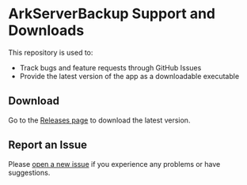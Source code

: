 # ArkServerBackup Support and Downloads

This repository is used to:
- Track bugs and feature requests through GitHub Issues
- Provide the latest version of the app as a downloadable executable



## Download
Go to the [Releases page](https://github.com/YourUserName/ArkServerBackup-Binaries/releases) to download the latest version.

## Report an Issue
Please [open a new issue](https://github.com/YourUserName/ArkServerBackup/issues) if you experience any problems or have suggestions.
